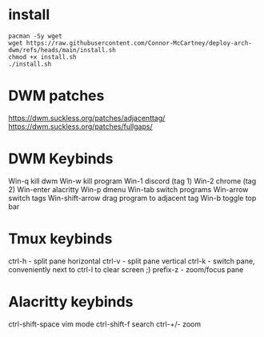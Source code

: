 # install

```
pacman -Sy wget
wget https://raw.githubusercontent.com/Connor-McCartney/deploy-arch-dwm/refs/heads/main/install.sh
chmod +x install.sh
./install.sh
```

# DWM patches
https://dwm.suckless.org/patches/adjacenttag/
https://dwm.suckless.org/patches/fullgaps/

# DWM Keybinds
Win-q kill dwm
Win-w kill program
Win-1 discord (tag 1)
Win-2 chrome (tag 2)
Win-enter alacritty
Win-p dmenu
Win-tab switch programs
Win-arrow  switch tags
Win-shift-arrow  drag program to adjacent tag
Win-b toggle top bar

# Tmux keybinds
ctrl-h - split pane horizontal
ctrl-v - split pane vertical
ctrl-k - switch pane, conveniently next to ctrl-l to clear screen ;)
prefix-z - zoom/focus pane

# Alacritty keybinds
ctrl-shift-space vim mode
ctrl-shift-f search
ctrl-+/- zoom


